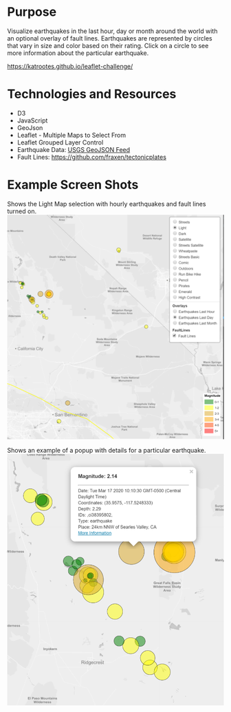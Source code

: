 # Purpose
Visualize earthquakes in the last hour, day or month around the world with an optional overlay of fault lines. Earthquakes are represented by circles that vary in size and color based on their rating.  Click on a circle to see more information about the particular earthquake.

https://katrootes.github.io/leaflet-challenge/


# Technologies and Resources
* D3
* JavaScript
* GeoJson
* Leaflet - Multiple Maps to Select From
* Leaflet Grouped Layer Control
* Earthquake Data:  [USGS GeoJSON Feed](http://earthquake.usgs.gov/earthquakes/feed/v1.0/geojson.php)
* Fault Lines:  <https://github.com/fraxen/tectonicplates>

# Example Screen Shots
Shows the Light Map selection with hourly earthquakes and fault lines turned on.
![Map](https://github.com/KatRootes/leaflet-challenge/blob/master/ScreenShot2.PNG)

Shows an example of a popup with details for a particular earthquake.
![Information](https://github.com/KatRootes/leaflet-challenge/blob/master/Capture.PNG)